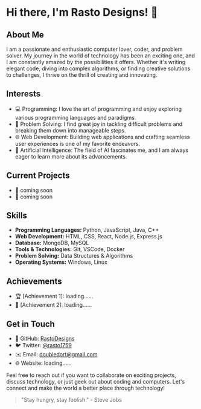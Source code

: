 # Hi there, I'm Rasto Designs! 👋

## About Me

I am a passionate and enthusiastic computer lover, coder, and problem solver. My journey in the world of technology has been an exciting one, and I am constantly amazed by the possibilities it offers. Whether it's writing elegant code, diving into complex algorithms, or finding creative solutions to challenges, I thrive on the thrill of creating and innovating.

## Interests

- 💻 Programming: I love the art of programming and enjoy exploring various programming languages and paradigms.
- 🧠 Problem Solving: I find great joy in tackling difficult problems and breaking them down into manageable steps.
- 🌐 Web Development: Building web applications and crafting seamless user experiences is one of my favorite endeavors.
- 🤖 Artificial Intelligence: The field of AI fascinates me, and I am always eager to learn more about its advancements.

## Current Projects

- 🚀 coming soon
- 🌟 coming soon

## Skills

- **Programming Languages:** Python, JavaScript, Java, C++
- **Web Development:** HTML, CSS, React, Node.js, Express.js
- **Database:** MongoDB, MySQL
- **Tools & Technologies:** Git, VSCode, Docker
- **Problem Solving:** Data Structures & Algorithms
- **Operating Systems:** Windows, Linux

## Achievements

- 🏆 [Achievement 1]: loading......
- 🏅 [Achievement 2]: loading......

## Get in Touch

- 🔗 GitHub: [RastoDesigns](https://github.com/RastoDesigns)
- 🐦 Twitter: [@rasto1759](https://twitter.com/rasto1759)
- ✉️ Email: doubledort@gmail.com
- 🌐 Website: loading......

Feel free to reach out if you want to collaborate on exciting projects, discuss technology, or just geek out about coding and computers. Let's connect and make the world a better place through technology!

> "Stay hungry, stay foolish." - Steve Jobs
